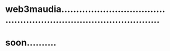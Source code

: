 # web3maudia.......................................................................................
# soon..........
